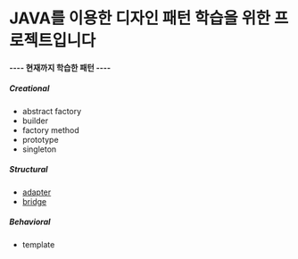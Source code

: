 # JAVA를 이용한 디자인 패턴 학습을 위한 프로젝트입니다


#### ---- 현재까지 학습한 패턴 ----

  ##### Creational
  
  * abstract factory
  * builder
  * factory method
  * prototype
  * singleton
  
  
  ##### Structural
  * [adapter](https://motiveko.tistory.com/7)
  * [bridge](https://motiveko.tistory.com/8)
   

  ##### Behavioral
  * template
